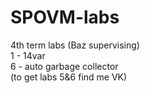 # SPOVM-labs
4th term labs (Baz supervising)<br/> 1 - 14var <br/>6 - auto garbage collector <br/>(to get labs 5&6 find me VK)
